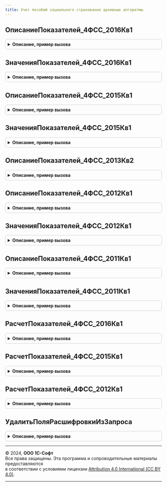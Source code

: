 ```yaml
---
title: Учет пособий социального страхования архивные алгоритмы
---
```



## ОписаниеПоказателей_4ФСС_2016Кв1
<details style="margin: 1em 0; padding: 0.5em; border: 1px solid #ccc; border-radius: 6px;">

<summary style="font-weight: bold; cursor: pointer;">Описание, пример вызова</summary>

```bsl

// 4-ФСС

Процедура ОписаниеПоказателей_4ФСС_2016Кв1(ПоказателиОтчета) Экспорт
```

Пример вызова
```bsl
УчетПособийСоциальногоСтрахованияАрхивныеАлгоритмы.ОписаниеПоказателей_4ФСС_2016Кв1(ПоказателиОтчета) 
```
</details>

## ЗначенияПоказателей_4ФСС_2016Кв1
<details style="margin: 1em 0; padding: 0.5em; border: 1px solid #ccc; border-radius: 6px;">

<summary style="font-weight: bold; cursor: pointer;">Описание, пример вызова</summary>

```bsl

Процедура ЗначенияПоказателей_4ФСС_2016Кв1(ПараметрыОтчета, Контейнер) Экспорт
```

Пример вызова
```bsl
УчетПособийСоциальногоСтрахованияАрхивныеАлгоритмы.ЗначенияПоказателей_4ФСС_2016Кв1(ПараметрыОтчета, Контейнер) 
```
</details>

## ОписаниеПоказателей_4ФСС_2015Кв1
<details style="margin: 1em 0; padding: 0.5em; border: 1px solid #ccc; border-radius: 6px;">

<summary style="font-weight: bold; cursor: pointer;">Описание, пример вызова</summary>

```bsl

Процедура ОписаниеПоказателей_4ФСС_2015Кв1(ПоказателиОтчета) Экспорт
```

Пример вызова
```bsl
УчетПособийСоциальногоСтрахованияАрхивныеАлгоритмы.ОписаниеПоказателей_4ФСС_2015Кв1(ПоказателиОтчета) 
```
</details>

## ЗначенияПоказателей_4ФСС_2015Кв1
<details style="margin: 1em 0; padding: 0.5em; border: 1px solid #ccc; border-radius: 6px;">

<summary style="font-weight: bold; cursor: pointer;">Описание, пример вызова</summary>

```bsl

Процедура ЗначенияПоказателей_4ФСС_2015Кв1(ПараметрыОтчета, Контейнер) Экспорт
```

Пример вызова
```bsl
УчетПособийСоциальногоСтрахованияАрхивныеАлгоритмы.ЗначенияПоказателей_4ФСС_2015Кв1(ПараметрыОтчета, Контейнер) 
```
</details>

## ОписаниеПоказателей_4ФСС_2013Кв2
<details style="margin: 1em 0; padding: 0.5em; border: 1px solid #ccc; border-radius: 6px;">

<summary style="font-weight: bold; cursor: pointer;">Описание, пример вызова</summary>

```bsl

Процедура ОписаниеПоказателей_4ФСС_2013Кв2(ПоказателиОтчета) Экспорт
```

Пример вызова
```bsl
УчетПособийСоциальногоСтрахованияАрхивныеАлгоритмы.ОписаниеПоказателей_4ФСС_2013Кв2(ПоказателиОтчета) 
```
</details>

## ОписаниеПоказателей_4ФСС_2012Кв1
<details style="margin: 1em 0; padding: 0.5em; border: 1px solid #ccc; border-radius: 6px;">

<summary style="font-weight: bold; cursor: pointer;">Описание, пример вызова</summary>

```bsl

Процедура ОписаниеПоказателей_4ФСС_2012Кв1(ПоказателиОтчета) Экспорт
```

Пример вызова
```bsl
УчетПособийСоциальногоСтрахованияАрхивныеАлгоритмы.ОписаниеПоказателей_4ФСС_2012Кв1(ПоказателиОтчета) 
```
</details>

## ЗначенияПоказателей_4ФСС_2012Кв1
<details style="margin: 1em 0; padding: 0.5em; border: 1px solid #ccc; border-radius: 6px;">

<summary style="font-weight: bold; cursor: pointer;">Описание, пример вызова</summary>

```bsl

Процедура ЗначенияПоказателей_4ФСС_2012Кв1(ПараметрыОтчета, Контейнер) Экспорт
```

Пример вызова
```bsl
УчетПособийСоциальногоСтрахованияАрхивныеАлгоритмы.ЗначенияПоказателей_4ФСС_2012Кв1(ПараметрыОтчета, Контейнер) 
```
</details>

## ОписаниеПоказателей_4ФСС_2011Кв1
<details style="margin: 1em 0; padding: 0.5em; border: 1px solid #ccc; border-radius: 6px;">

<summary style="font-weight: bold; cursor: pointer;">Описание, пример вызова</summary>

```bsl

Процедура ОписаниеПоказателей_4ФСС_2011Кв1(ПоказателиОтчета) Экспорт
```

Пример вызова
```bsl
УчетПособийСоциальногоСтрахованияАрхивныеАлгоритмы.ОписаниеПоказателей_4ФСС_2011Кв1(ПоказателиОтчета) 
```
</details>

## ЗначенияПоказателей_4ФСС_2011Кв1
<details style="margin: 1em 0; padding: 0.5em; border: 1px solid #ccc; border-radius: 6px;">

<summary style="font-weight: bold; cursor: pointer;">Описание, пример вызова</summary>

```bsl

Процедура ЗначенияПоказателей_4ФСС_2011Кв1(ПараметрыОтчета, Контейнер) Экспорт
```

Пример вызова
```bsl
УчетПособийСоциальногоСтрахованияАрхивныеАлгоритмы.ЗначенияПоказателей_4ФСС_2011Кв1(ПараметрыОтчета, Контейнер) 
```
</details>

## РасчетПоказателей_4ФСС_2016Кв1
<details style="margin: 1em 0; padding: 0.5em; border: 1px solid #ccc; border-radius: 6px;">

<summary style="font-weight: bold; cursor: pointer;">Описание, пример вызова</summary>

```bsl


Процедура РасчетПоказателей_4ФСС_2016Кв1(НачалоПериода, ОкончаниеПериода, Организация, ОписаниеТаблиц, ПодробныеДанные = Ложь) Экспорт
```

Пример вызова
```bsl
УчетПособийСоциальногоСтрахованияАрхивныеАлгоритмы.РасчетПоказателей_4ФСС_2016Кв1(НачалоПериода, ОкончаниеПериода, Организация, ОписаниеТаблиц, ПодробныеДанные);
```
</details>

## РасчетПоказателей_4ФСС_2015Кв1
<details style="margin: 1em 0; padding: 0.5em; border: 1px solid #ccc; border-radius: 6px;">

<summary style="font-weight: bold; cursor: pointer;">Описание, пример вызова</summary>

```bsl

Процедура РасчетПоказателей_4ФСС_2015Кв1(НачалоПериода, ОкончаниеПериода, Организация, ОписаниеТаблиц, ПодробныеДанные = Ложь) Экспорт
```

Пример вызова
```bsl
УчетПособийСоциальногоСтрахованияАрхивныеАлгоритмы.РасчетПоказателей_4ФСС_2015Кв1(НачалоПериода, ОкончаниеПериода, Организация, ОписаниеТаблиц, ПодробныеДанные);
```
</details>

## РасчетПоказателей_4ФСС_2012Кв1
<details style="margin: 1em 0; padding: 0.5em; border: 1px solid #ccc; border-radius: 6px;">

<summary style="font-weight: bold; cursor: pointer;">Описание, пример вызова</summary>

```bsl

Процедура РасчетПоказателей_4ФСС_2012Кв1(НачалоПериода, ОкончаниеПериода, Организация, ОписаниеТаблиц, ПодробныеДанные = Ложь) Экспорт
```

Пример вызова
```bsl
УчетПособийСоциальногоСтрахованияАрхивныеАлгоритмы.РасчетПоказателей_4ФСС_2012Кв1(НачалоПериода, ОкончаниеПериода, Организация, ОписаниеТаблиц, ПодробныеДанные);
```
</details>

## УдалитьПоляРасшифровкиИзЗапроса
<details style="margin: 1em 0; padding: 0.5em; border: 1px solid #ccc; border-radius: 6px;">

<summary style="font-weight: bold; cursor: pointer;">Описание, пример вызова</summary>

```bsl

// Вызовы экспортных методов


// Копии неэкспортных методов

Функция УдалитьПоляРасшифровкиИзЗапроса(ТекстЗапроса, МассивПолей) Экспорт
```

Пример вызова
```bsl
Результат = УчетПособийСоциальногоСтрахованияАрхивныеАлгоритмы.УдалитьПоляРасшифровкиИзЗапроса(ТекстЗапроса, МассивПолей));
```
</details>

---

© 2024, **ООО 1С-Софт**  
Все права защищены. Эта программа и сопроводительные материалы предоставляются  
в соответствии с условиями лицензии [Attribution 4.0 International (CC BY 4.0)](https://creativecommons.org/licenses/by/4.0/legalcode).

---
